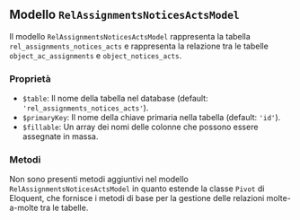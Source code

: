 ## Modello `RelAssignmentsNoticesActsModel`

Il modello `RelAssignmentsNoticesActsModel` rappresenta la tabella `rel_assignments_notices_acts` e rappresenta la relazione tra le tabelle `object_ac_assignments` e `object_notices_acts`.

### Proprietà

* `$table`: Il nome della tabella nel database (default: `'rel_assignments_notices_acts'`).
* `$primaryKey`: Il nome della chiave primaria nella tabella (default: `'id'`).
* `$fillable`: Un array dei nomi delle colonne che possono essere assegnate in massa.

### Metodi

Non sono presenti metodi aggiuntivi nel modello `RelAssignmentsNoticesActsModel` in quanto estende la classe `Pivot` di Eloquent, che fornisce i metodi di base per la gestione delle relazioni molte-a-molte tra le tabelle.
